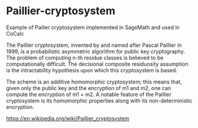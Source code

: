 # Paillier-cryptosystem
Example of Pailier cryptosystem implemented in SageMath and used in CoCalc

The Paillier cryptosystem, invented by and named after Pascal Paillier in 1999, is a probabilistic asymmetric algorithm for public key cryptography. The problem of computing n-th residue classes is believed to be computationally difficult. The decisional composite residuosity assumption is the intractability hypothesis upon which this cryptosystem is based.

The scheme is an additive homomorphic cryptosystem; this means that, given only the public key and the encryption of m1 and m2, one can compute the encryption of m1 + m2.
A notable feature of the Paillier cryptosystem is its homomorphic properties along with its non-deterministic encryption.

https://en.wikipedia.org/wiki/Paillier_cryptosystem
